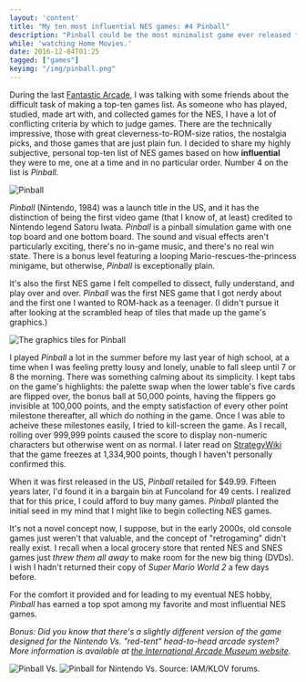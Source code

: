 ```yaml
---
layout: 'content'
title: "My ten most influential NES games: #4 Pinball"
description: "Pinball could be the most minimalist game ever released for the NES."
while: 'watching Home Movies.'
date: 2016-12-04T01:25
tagged: ["games"]
keyimg: "/img/pinball.png"
---
```


During the last [Fantastic Arcade](http://www.fantasticarcade.com), I was talking with some friends about the difficult task of making a top-ten games list. As someone who has played, studied, made art with, and collected games for the NES, I have a lot of conflicting criteria by which to judge games. There are the technically impressive, those with great cleverness-to-ROM-size ratios, the nostalgia picks, and those games that are just plain fun. I decided to share my highly subjective, personal top-ten list of NES games based on how **influential** they were to me, one at a time and in no particular order. Number 4 on the list is *Pinball.*

![Pinball](/img/pinball.png)

*Pinball* (Nintendo, 1984) was a launch title in the US, and it has the distinction of being the first video game (that I know of, at least) credited to Nintendo legend Satoru Iwata. *Pinball* is a pinball simulation game with one top board and one bottom board. The sound and visual effects aren't particularly exciting, there's no in-game music, and there's no real win state. There is a bonus level featuring a looping Mario-rescues-the-princess minigame, but otherwise, *Pinball* is exceptionally plain. 

It's also the first NES game I felt compelled to dissect, fully understand, and play over and over. *Pinball* was the first NES game that I got nerdy about and the first one I wanted to ROM-hack as a teenager. (I didn't pursue it after looking at the scrambled heap of tiles that made up the game's graphics.)

![The graphics tiles for Pinball](/img/pinballtiles.png)

I played *Pinball* a lot in the summer before my last year of high school, at a time when I was feeling pretty lousy and lonely, unable to fall sleep until 7 or 8 the morning. There was something calming about its simplicity. I kept tabs on the game's highlights: the palette swap when the lower table's five cards are flipped over, the bonus ball at 50,000 points, having the flippers go invisible at 100,000 points, and the empty satisfaction of every other point milestone thereafter, all which do nothing in the game. Once I was able to acheive these milestones easily, I tried to kill-screen the game. As I recall, rolling over 999,999 points caused the score to display non-numeric characters but otherwise went on as normal. I later read on [StrategyWiki](http://strategywiki.org/wiki/Pinball) that the game freezes at 1,334,900 points, though I haven't personally confirmed this.

When it was first released in the US, *Pinball* retailed for $49.99. Fifteen years later, I'd found it in a bargain bin at Funcoland for 49 cents. I realized that for this price, I could afford to buy many games. *Pinball* planted the initial seed in my mind that I might like to begin collecting NES games. 

It's not a novel concept now, I suppose, but in the early 2000s, old console games just weren't that valuable, and the concept of "retrogaming" didn't really exist. I recall when a local grocery store that rented NES and SNES games just *threw them all away* to make room for the new big thing (DVDs). I wish I hadn't returned their copy of *Super Mario World 2* a few days before.

For the comfort it provided and for leading to my eventual NES hobby, *Pinball* has earned a top spot among my favorite and most influential NES games.

*Bonus: Did you know that there's a slightly different version of the game designed for the Nintendo Vs. "red-tent" head-to-head arcade system? More information is available at [the International Arcade Museum website](http://www.arcade-museum.com/game_detail.php?game_id=10364).*

![Pinball Vs.](/img/pinballvs.png)
![Pinball for Nintendo Vs. Source: IAM/KLOV forums.](/img/redtent.jpg)
